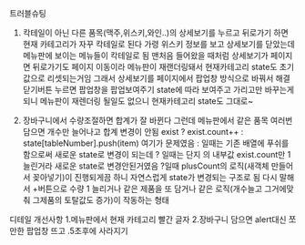 트러블슈팅
1. 칵테일이 아닌 다른 품목(맥주,위스키,와인..)의 상세보기를 누르고
뒤로가기 하면 현재 카테고리가 자꾸 칵테일로 된다
가령 위스키 정보를 보고 상세보기를 닫았는데 메뉴판에 보이는 메뉴들이 칵테일로 됨 
맨처음 들어왔을 때처럼
상세보기가 페이지면 뒤로가기도 페이지 이동이라 메뉴판이 재랜더링돼서
현재카테고리 state도 초기값으로 리셋되는거임 
그래서 상세보기를 페이지에서 팝업창 방식으로 바꿔서 해결
닫기버튼 누르면 팝업창을 팝업보여주기 state에 따라 보여주고 가리고만 바꾸는게 되니
메뉴판이 재렌더링 될일도 없으니 현재카테고리 state도 그대로~

2. 장바구니에서 수량조절하면 합계가 잘 바뀐다
그런데 메뉴판에서 같은 품목 여러번 담으면 개수만 늘어나고 합계 변경이 안됨
exist ? exist.count++ : state[tableNumber].push(item)
여기가 문제였음
: 일때는 기존 배열에 푸쉬를 함으로써 새로운 state로 변경이 되는데
? 일때는 단지 의 내부값 exist.count만 1 늘린거라 새로운 state로 변경안된거였음
?일때 plusCount의 로직(새객체 만들어서 꽂아넣기)이 진행되게끔 하니 자연스럽게 state가 변경되는 구조로 됨
다시 말해서 +버튼으로 수량 1 늘리거나 같은 제품을 또 담거나 
같은 로직(개수늘고 그거에맞춰 그제품의 토탈값도 증가)이 작동하는 형태


디테일 개선사항
1.메뉴판에서 현재 카테고리 빨간 글자
2.장바구니 담으면 alert대신 쪼만한 팝업창 뜨고 .5초후에 사라지기 